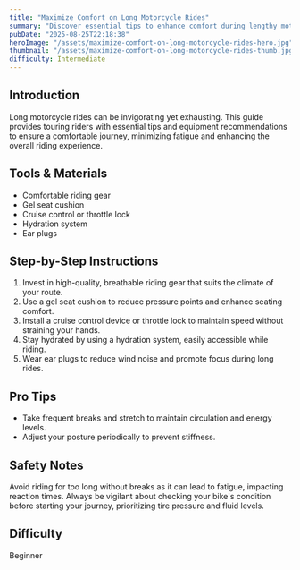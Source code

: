 ```yaml
---
title: "Maximize Comfort on Long Motorcycle Rides"
summary: "Discover essential tips to enhance comfort during lengthy motorcycle tours."
pubDate: "2025-08-25T22:18:38"
heroImage: "/assets/maximize-comfort-on-long-motorcycle-rides-hero.jpg"
thumbnail: "/assets/maximize-comfort-on-long-motorcycle-rides-thumb.jpg"
difficulty: Intermediate
---
```


<h2>Introduction</h2>
<p>Long motorcycle rides can be invigorating yet exhausting. This guide provides touring riders with essential tips and equipment recommendations to ensure a comfortable journey, minimizing fatigue and enhancing the overall riding experience.</p>
<h2>Tools & Materials</h2>
<ul>
  <li>Comfortable riding gear</li>
  <li>Gel seat cushion</li>
  <li>Cruise control or throttle lock</li>
  <li>Hydration system</li>
  <li>Ear plugs</li>
</ul>
<h2>Step-by-Step Instructions</h2>
<ol>
  <li>Invest in high-quality, breathable riding gear that suits the climate of your route.</li>
  <li>Use a gel seat cushion to reduce pressure points and enhance seating comfort.</li>
  <li>Install a cruise control device or throttle lock to maintain speed without straining your hands.</li>
  <li>Stay hydrated by using a hydration system, easily accessible while riding.</li>
  <li>Wear ear plugs to reduce wind noise and promote focus during long rides.</li>
</ol>
<h2>Pro Tips</h2>
<ul>
  <li>Take frequent breaks and stretch to maintain circulation and energy levels.</li>
  <li>Adjust your posture periodically to prevent stiffness.</li>
</ul>
<h2>Safety Notes</h2>
<p>Avoid riding for too long without breaks as it can lead to fatigue, impacting reaction times. Always be vigilant about checking your bike's condition before starting your journey, prioritizing tire pressure and fluid levels.</p>
<h2>Difficulty</h2>
<p>Beginner</p>